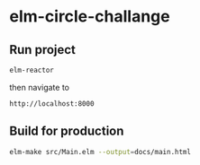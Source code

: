 # elm-circle-challange


## Run project

``` bash
elm-reactor
```

then navigate to

    http://localhost:8000

## Build for production

```bash
elm-make src/Main.elm --output=docs/main.html
```
